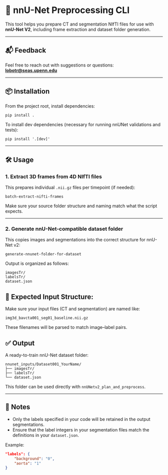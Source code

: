 # 🧠 nnU-Net Preprocessing CLI

This tool helps you prepare CT and segmentation NIfTI files for use with **nnU-Net V2**, including frame extraction and dataset folder generation.

---

## 📬 Feedback

Feel free to reach out with suggestions or questions:  
**lobotr@seas.upenn.edu**

---

## 📦 Installation

From the project root, install dependencies:

```bash
pip install .
```

To install dev dependencies (necessary for running nnUNet validations and tests):
```
pip install '.[dev]'
```
---

## 🛠️ Usage

### 1. Extract 3D frames from 4D NIfTI files

This prepares individual `.nii.gz` files per timepoint (if needed):

```
batch-extract-nifti-frames
```

Make sure your source folder structure and naming match what the script expects.

---

### 2. Generate nnU-Net-compatible dataset folder

This copies images and segmentations into the correct structure for nnU-Net v2:

```
generate-nnunet-folder-for-dataset
```

Output is organized as follows:

```
imagesTr/
labelsTr/
dataset.json
```

## 📁 Expected Input Structure:

Make sure your input files (CT and segmentation) are named like:
```
img3d_bavcta001_seg01_baseline.nii.gz
```

These filenames will be parsed to match image–label pairs.


## ✅ Output

A ready-to-train nnU-Net dataset folder:

```
nnunet_inputs/Dataset001_YourName/
├── imagesTr/
├── labelsTr/
└── dataset.json
```
This folder can be used directly with `nnUNetv2_plan_and_preprocess`.

---

## 📎 Notes

- Only the labels specified in your code will be retained in the output segmentations.
- Ensure that the label integers in your segmentation files match the definitions in your `dataset.json`.

Example:

```json
"labels": {
    "background": "0",
    "aorta": "1"
}
```


